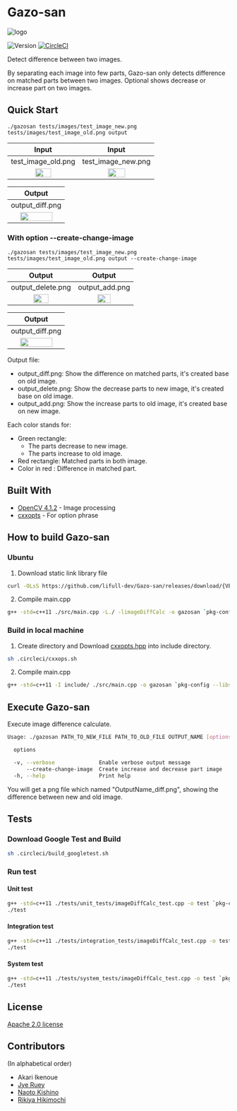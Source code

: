 # Gazo-san
![logo](docs/assets/logo.png)

![Version](https://shields-staging.herokuapp.com/github/v/release/lifull-dev/Gazo-san) [![CircleCI](https://circleci.com/gh/lifull-dev/Gazo-san.svg?style=svg)](https://circleci.com/gh/lifull-dev/Gazo-san)

Detect difference between two images.

By separating each image into few parts, Gazo-san only detects difference on matched parts between two images. Optional shows decrease or increase part on two images.

## Quick Start
```
./gazosan tests/images/test_image_new.png tests/images/test_image_old.png output
```
| Input | Input |
| :--: | :--: |
| test_image_old.png | test_image_new.png |
| <img src="tests/images/test_image_old.png" width="50%" /> | <img src="tests/images/test_image_new.png" width="50%" /> |

| Output |
| :--: |
| output_diff.png |
| <img src="https://user-images.githubusercontent.com/27658353/70491691-502c5f00-1b45-11ea-9bdc-8cf1f1189593.png" width="80%" > |


### With option --create-change-image
```
./gazosan tests/images/test_image_new.png tests/images/test_image_old.png output --create-change-image
```

| Output | Output |
| :--: | :--: |
| output_delete.png | output_add.png |
| <img src="https://user-images.githubusercontent.com/27658353/70491689-4e629b80-1b45-11ea-98e9-f986bfbaae63.png" width="50%" >| <img src="https://user-images.githubusercontent.com/27658353/70491682-4c004180-1b45-11ea-97a1-bfc77b31e6a0.png" width="50%" > |

| Output |
| :--: |
| output_diff.png |
| <img src="https://user-images.githubusercontent.com/27658353/70491691-502c5f00-1b45-11ea-9bdc-8cf1f1189593.png" width="80%" > |

Output file:
- output_diff.png: Show the difference on matched parts, it's created base on old image.
- output_delete.png: Show the decrease parts to new image, it's created base on old image.
- output_add.png: Show the increase parts to old image, it's created base on new image.

Each color stands for:
- Green rectangle:
  - The parts decrease to new image.
  - The parts increase to old image.
- Red rectangle: Matched parts in both image.
- Color in red : Difference in matched part.

## Built With

* [OpenCV 4.1.2](https://docs.opencv.org/4.1.2/) - Image processing
* [cxxopts](https://github.com/jarro2783/cxxopts) - For option phrase


## How to build Gazo-san

### Ubuntu

1. Download static link library file

```bash
curl -OLsS https://github.com/lifull-dev/Gazo-san/releases/download/{VERSION}/libimageDiffCalc.a
```

2. Compile main.cpp

```bash
g++ -std=c++11 ./src/main.cpp -L./ -limageDiffCalc -o gazosan `pkg-config --libs opencv`
```

### Build in local machine

1. Create directory and Download [cxxopts.hpp](https://github.com/jarro2783/cxxopts/blob/master/include/cxxopts.hpp) into include directory.

```bash
sh .circleci/cxxops.sh
```

2. Compile main.cpp
```bash
g++ -std=c++11 -I include/ ./src/main.cpp -o gazosan `pkg-config --libs --cflags opencv` 
```

## Execute Gazo-san

Execute image difference calculate.

```bash
Usage: ./gazosan PATH_TO_NEW_FILE PATH_TO_OLD_FILE OUTPUT_NAME [options]

  options

  -v, --verbose              Enable verbose output message
      --create-change-image  Create increase and decrease part image
  -h, --help                 Print help
```

You will get a png file which named "OutputName_diff.png", showing the difference between new and old image.

## Tests

### Download Google Test and Build

```bash
sh .circleci/build_googletest.sh
```

### Run test

#### Unit test

```bash
g++ -std=c++11 ./tests/unit_tests/imageDiffCalc_test.cpp -o test `pkg-config --cflags --libs opencv` -Isrc -Iinclude -Itests/googletest/include -Ltests/googletest -lgtest -lgtest_main -lpthread
./test
```

#### Integration test

```bash
g++ -std=c++11 ./tests/integration_tests/imageDiffCalc_test.cpp -o test `pkg-config --libs --cflags opencv` -Isrc -Iinclude -Itests/googletest/include -Ltests/googletest -lgtest -lgtest_main -lpthread
./test
```

#### System test

```bash
g++ -std=c++11 ./tests/system_tests/imageDiffCalc_test.cpp -o test `pkg-config --libs --cflags opencv` -Isrc -Iinclude -Itests/googletest/include -Ltests/googletest -lgtest -lgtest_main -lpthread
./test
```

## License
[Apache 2.0 license](LICENSE)

## Contributors
(In alphabetical order)
* Akari Ikenoue
* [Jye Ruey](https://github.com/rueyaa332266)
* [Naoto Kishino](https://github.com/naotospace)
* [Rikiya Hikimochi](https://github.com/hikimochi)
